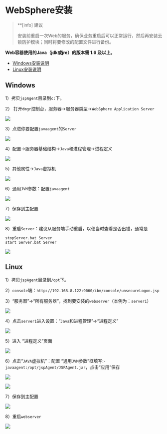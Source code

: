 # WebSphere安装

>**[info] 建议
>
>安装前重启一次Web的服务，确保业务重启后可以正常运行，然后再安装云锁防护模块；同时将要修改的配置文件进行备份。

**Web容器使用的Java（jdk或jre）的版本需 1.6 及以上。**

- [Windows安装说明](#windows)
- [Linux安装说明](#linux)

## Windows

1）拷贝`jspAgent`目录到`c:`下。

2） 打开`dmgr`控制台，服务器->服务器类型->`WebSphere Application Server`

![](/assets/WebSphereW01.png)

3）点进你要配置`javaagent`的`Server`

![](/assets/WebSphereW02.png)

4）配置->服务器基础结构->`Java`和进程管理->进程定义

![](/assets/WebSphereW03.png)

5）其他属性->`Java`虚拟机

![](/assets/WebSphereW04.png)

6）通用`JVM`参数：配置`javaagent`

![](/assets/WebSphereW05.png)

7）保存到主配置

![](/assets/WebSphereW06.png)

8）重启`Server`：建议从服务端手动重启，以便当时查看是否出错，通常是
```
stopServer.bat Server
start Server.bat Server
```

![](/assets/WebSphereW07.png)

## Linux

1）拷贝`jspAgent`目录到`/opt`下。

2）`console`端：`http://192.168.8.122:9060/ibm/console/unsecureLogon.jsp`

3）“服务器”->“所有服务器”，找到要安装的`webserver`（本例为：`server1`）

![](/assets/WebSphereL01.png)

4）点击`server1`进入设置：“`Java`和进程管理”->“进程定义”

![](/assets/WebSphereL02.png)

5）进入 “进程定义”页面 

![](/assets/WebSphereL03.png)

6）点击“`JAVA`虚拟机”：配置 “通用`JVM`参数”框填写:`-javaagent:/opt/jspAgent/JSPAgent.jar`，点击“应用”保存

![](/assets/WebSphereL04.png)

![](/assets/WebSphereL05.png)

7）保存到主配置

![](/assets/WebSphereL06.png)

8）重启`webserver`

![](/assets/WebSphereL07.png)